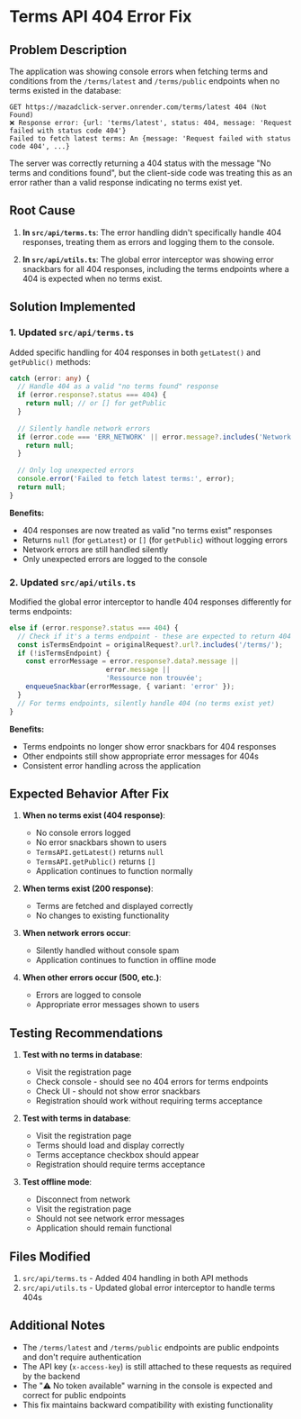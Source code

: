 # Terms API 404 Error Fix

## Problem Description

The application was showing console errors when fetching terms and conditions from the `/terms/latest` and `/terms/public` endpoints when no terms existed in the database:

```
GET https://mazadclick-server.onrender.com/terms/latest 404 (Not Found)
❌ Response error: {url: 'terms/latest', status: 404, message: 'Request failed with status code 404'}
Failed to fetch latest terms: An {message: 'Request failed with status code 404', ...}
```

The server was correctly returning a 404 status with the message "No terms and conditions found", but the client-side code was treating this as an error rather than a valid response indicating no terms exist yet.

## Root Cause

1. **In `src/api/terms.ts`**: The error handling didn't specifically handle 404 responses, treating them as errors and logging them to the console.

2. **In `src/api/utils.ts`**: The global error interceptor was showing error snackbars for all 404 responses, including the terms endpoints where a 404 is expected when no terms exist.

## Solution Implemented

### 1. Updated `src/api/terms.ts`

Added specific handling for 404 responses in both `getLatest()` and `getPublic()` methods:

```typescript
catch (error: any) {
  // Handle 404 as a valid "no terms found" response
  if (error.response?.status === 404) {
    return null; // or [] for getPublic
  }
  
  // Silently handle network errors
  if (error.code === 'ERR_NETWORK' || error.message?.includes('Network Error')) {
    return null;
  }
  
  // Only log unexpected errors
  console.error('Failed to fetch latest terms:', error);
  return null;
}
```

**Benefits:**
- 404 responses are now treated as valid "no terms exist" responses
- Returns `null` (for `getLatest`) or `[]` (for `getPublic`) without logging errors
- Network errors are still handled silently
- Only unexpected errors are logged to the console

### 2. Updated `src/api/utils.ts`

Modified the global error interceptor to handle 404 responses differently for terms endpoints:

```typescript
else if (error.response?.status === 404) {
  // Check if it's a terms endpoint - these are expected to return 404 when no terms exist
  const isTermsEndpoint = originalRequest?.url?.includes('/terms/');
  if (!isTermsEndpoint) {
    const errorMessage = error.response?.data?.message || 
                        error.message || 
                        'Ressource non trouvée';
    enqueueSnackbar(errorMessage, { variant: 'error' });
  }
  // For terms endpoints, silently handle 404 (no terms exist yet)
}
```

**Benefits:**
- Terms endpoints no longer show error snackbars for 404 responses
- Other endpoints still show appropriate error messages for 404s
- Consistent error handling across the application

## Expected Behavior After Fix

1. **When no terms exist (404 response)**:
   - No console errors logged
   - No error snackbars shown to users
   - `TermsAPI.getLatest()` returns `null`
   - `TermsAPI.getPublic()` returns `[]`
   - Application continues to function normally

2. **When terms exist (200 response)**:
   - Terms are fetched and displayed correctly
   - No changes to existing functionality

3. **When network errors occur**:
   - Silently handled without console spam
   - Application continues to function in offline mode

4. **When other errors occur (500, etc.)**:
   - Errors are logged to console
   - Appropriate error messages shown to users

## Testing Recommendations

1. **Test with no terms in database**:
   - Visit the registration page
   - Check console - should see no 404 errors for terms endpoints
   - Check UI - should not show error snackbars
   - Registration should work without requiring terms acceptance

2. **Test with terms in database**:
   - Visit the registration page
   - Terms should load and display correctly
   - Terms acceptance checkbox should appear
   - Registration should require terms acceptance

3. **Test offline mode**:
   - Disconnect from network
   - Visit the registration page
   - Should not see network error messages
   - Application should remain functional

## Files Modified

1. `src/api/terms.ts` - Added 404 handling in both API methods
2. `src/api/utils.ts` - Updated global error interceptor to handle terms 404s

## Additional Notes

- The `/terms/latest` and `/terms/public` endpoints are public endpoints and don't require authentication
- The API key (`x-access-key`) is still attached to these requests as required by the backend
- The "⚠️ No token available" warning in the console is expected and correct for public endpoints
- This fix maintains backward compatibility with existing functionality

